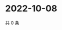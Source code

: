 # 2022-10-08

共 0 条

<!-- BEGIN WEIBO -->
<!-- 最后更新时间 Sat Oct 08 2022 23:19:42 GMT+0800 (China Standard Time) -->

<!-- END WEIBO -->
